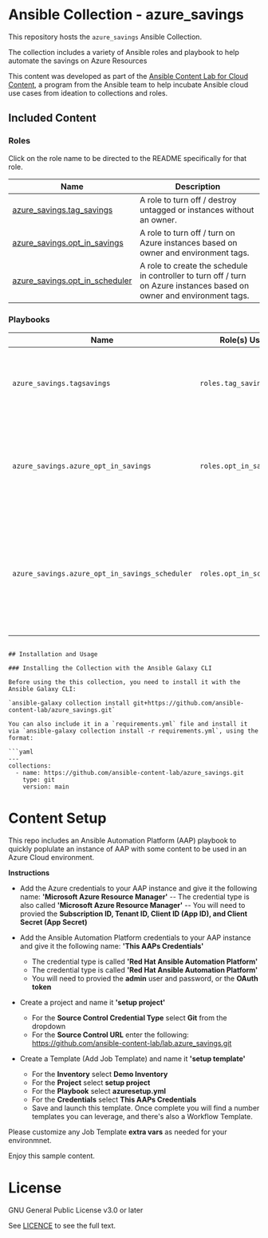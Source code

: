 # Ansible Collection - azure_savings

This repository hosts the `azure_savings` Ansible Collection.

The collection includes a variety of Ansible roles and playbook to help automate the savings on Azure Resources

This content was developed as part of the [Ansible Content Lab for Cloud Content](https://ansible-content-lab.github.io/), a program from the Ansible team to help incubate Ansible cloud use cases from ideation to collections and roles.

## Included Content

<!--start collection content-->
### Roles

Click on the role name to be directed to the README specifically for that role.

| Name                                                                                                                                                          | Description                                                                                                                               |
|---------------------------------------------------------------------------------------------------------------------------------------------------------------|-------------------------------------------------------------------------------------------------------------------------------------------|
| [azure_savings.tag_savings](https://github.com/ansible-content-lab/azure_savings/blob/main/roles/tag_savings/README.md)   | A role to turn off / destroy untagged or instances without an owner.|
| [azure_savings.opt_in_savings](https://github.com/ansible-content-lab/azure_savings/blob/main/roles/opt_in_savings/README.md)   | A role to turn off / turn on Azure instances based on owner and environment tags.|
| [azure_savings.opt_in_scheduler](https://github.com/ansible-content-lab/azure_savings/blob/main/roles/opt_in_scheduler/README.md)   | A role to create the schedule in controller to turn off / turn on Azure instances based on owner and environment tags.|

### Playbooks

| Name                                    | Role(s) Used                           | Description                                                                                                                 |
|-----------------------------------------|----------------------------------------|-----------------------------------------------------------------------------------------------------------------------------|
| `azure_savings.tagsavings`     | `roles.tag_savings`  | A playbook to turn off / destroy untagged or instances without an owner.                                    |
| `azure_savings.azure_opt_in_savings`     | `roles.opt_in_savings`  | A playbook to turn off / turn on Azure instances based on owner and environment tags                                    |
| `azure_savings.azure_opt_in_savings_scheduler`     | `roles.opt_in_scheduler`  | A playbook to create a schedule in controller to turn off / turn on Azure instances based on owner and environment tags                                    |
<!--end collection content-->

```

## Installation and Usage

### Installing the Collection with the Ansible Galaxy CLI

Before using the this collection, you need to install it with the Ansible Galaxy CLI:

`ansible-galaxy collection install git+https://github.com/ansible-content-lab/azure_savings.git`

You can also include it in a `requirements.yml` file and install it via `ansible-galaxy collection install -r requirements.yml`, using the format:

```yaml
---
collections:
  - name: https://github.com/ansible-content-lab/azure_savings.git
    type: git
    version: main
```

# Content Setup

This repo includes an Ansible Automation Platform (AAP) playbook to quickly poplulate an instance of AAP with some content to be used in an Azure Cloud environment.


**Instructions**

- Add the Azure credentials to your AAP instance and give it the following name: **'Microsoft Azure Resource Manager'**
-- The credential type is also called **'Microsoft Azure Resource Manager'**
-- You will need to provied the **Subscription ID, Tenant ID, Client ID (App ID), and Client Secret (App Secret)**

- Add the Ansible Automation Platform credentials to your AAP instance and give it the following name: **'This AAPs Credentials'**
  - The credential type is called **'Red Hat Ansible Automation Platform'**
  - The credential type is called **'Red Hat Ansible Automation Platform'**
  - You will need to provied the **admin** user and password, or the **OAuth token**

- Create a project and name it **'setup project'**
  - For the **Source Control Credential Type** select **Git** from the dropdown
  - For the **Source Control URL** enter the following:  https://github.com/ansible-content-lab/lab.azure_savings.git

- Create a Template (Add Job Template) and name it **'setup template'**
  - For the **Inventory** select **Demo Inventory**
  - For the **Project** select **setup project**
  - For the **Playbook** select **azuresetup.yml**
  - For the **Credentials** select **This AAPs Credentials**
  - Save and launch this template.  Once complete you will find a number templates you can leverage, and there's also a Workflow Template.

Please customize any Job Template **extra vars** as needed for your environmnet.

Enjoy this sample content.


# License
GNU General Public License v3.0 or later

See [LICENCE](https://github.com/ansible-content-lab/lab.aws_roles/blob/main/LICENSE) to see the full text.
